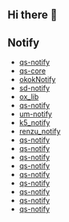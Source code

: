 ## Hi there 👋
## Notify
* [qs-notify](https://google.com/)
* [qs-core](https://google.com/)
* [okokNotify](https://google.com/)
* [sd-notify](https://google.com/)
* [ox_lib](https://google.com/)
* [qs-notify](https://google.com/)
* [um-notify](https://github.com/alp1x/um-notify)
* [k5_notify](https://github.com/kac5a/k5_notify)
* [renzu_notify](https://github.com/renzuzu/renzu_notify)
* [qs-notify](https://google.com/)
* [qs-notify](https://google.com/)
* [qs-notify](https://google.com/)
* [qs-notify](https://google.com/)
* [qs-notify](https://google.com/)
* [qs-notify](https://google.com/)
* [qs-notify](https://google.com/)
* [qs-notify](https://google.com/)
* [qs-notify](https://google.com/)
<!--

**Here are some ideas to get you started:**

🙋‍♀️ A short introduction - what is your organization all about?
🌈 Contribution guidelines - how can the community get involved?
👩‍💻 Useful resources - where can the community find your docs? Is there anything else the community should know?
🍿 Fun facts - what does your team eat for breakfast?
🧙 Remember, you can do mighty things with the power of [Markdown](https://docs.github.com/github/writing-on-github/getting-started-with-writing-and-formatting-on-github/basic-writing-and-formatting-syntax)
-->
